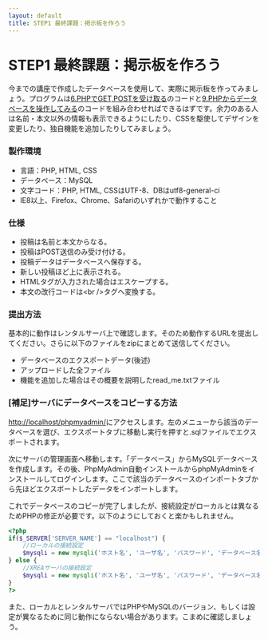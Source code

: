 ```yaml
---
layout: default
title: STEP1 最終課題：掲示板を作ろう
---
```

# STEP1 最終課題：掲示板を作ろう

今までの講座で作成したデータベースを使用して、実際に掲示板を作ってみましょう。プログラムは[6.PHPでGET,POSTを受け取る](6.html)のコードと[9.PHPからデータベースを操作してみる](9.html)のコードを組み合わせればできるはずです。余力のある人は名前・本文以外の情報も表示できるようにしたり、CSSを駆使してデザインを変更したり、独自機能を追加したりしてみましょう。

### 製作環境

* 言語：PHP, HTML, CSS
* データベース：MySQL
* 文字コード：PHP, HTML, CSSはUTF-8、DBはutf8-general-ci
* IE8以上、Firefox、Chrome、Safariのいずれかで動作すること

### 仕様

* 投稿は名前と本文からなる。
* 投稿はPOST送信のみ受け付ける。
* 投稿データはデータベースへ保存する。
* 新しい投稿ほど上に表示される。
* HTMLタグが入力された場合はエスケープする。
* 本文の改行コードは&lt;br /&gt;タグへ変換する。

### 提出方法

基本的に動作はレンタルサーバ上で確認します。そのため動作するURLを提出してください。さらに以下のファイルをzipにまとめて送信してください。

* データベースのエクスポートデータ(後述)
* アップロードした全ファイル
* 機能を追加した場合はその概要を説明したread_me.txtファイル

### [補足]サーバにデータベースをコピーする方法
[http://localhost/phpmyadmin/](http://localhost/phpmyadmin/)にアクセスします。左のメニューから該当のデータベースを選び、エクスポートタブに移動し実行を押すと.sqlファイルでエクスポートされます。

次にサーバの管理画面へ移動します。「データベース」からMySQLデータベースを作成します。その後、PhpMyAdmin自動インストールからphpMyAdminをインストールしてログインします。ここで該当のデータベースのインポートタブから先ほどエクスポートしたデータをインポートします。

これでデータベースのコピーが完了しましたが、接続設定がローカルとは異なるためPHPの修正が必要です。以下のようにしておくと楽かもしれません。

```php
<?php
if($_SERVER['SERVER_NAME'] == "localhost") {
	//ローカルの接続設定
	$mysqli = new mysqli('ホスト名', 'ユーザ名', 'パスワード', 'データベース名');
} else {
	//XREAサーバの接続設定
	$mysqli = new mysqli('ホスト名', 'ユーザ名', 'パスワード', 'データベース名');
}
?>
```

また、ローカルとレンタルサーバではPHPやMySQLのバージョン、もしくは設定が異なるために同じ動作にならない場合があります。こまめに確認しましょう。